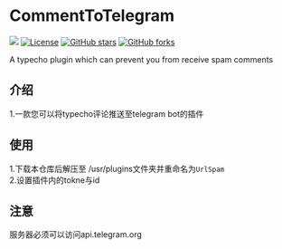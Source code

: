 # CommentToTelegram
[![](https://data.jsdelivr.com/v1/package/gh/soxft/CommentToTelegram/badge)](https://www.jsdelivr.com/package/gh/soxft/CommentToTelegram)
<a href="http://www.apache.org/licenses/LICENSE-2.0.html"> 
<img src="https://img.shields.io/github/license/soxft/CommentToTelegram.svg" alt="License"></a>
<a href="https://github.com/soxft/CommentToTelegram/stargazers"> 
<img src="https://img.shields.io/github/stars/soxft/CommentToTelegram.svg" alt="GitHub stars"></a>
<a href="https://github.com/soxft/CommentToTelegram/network/members"> 
<img src="https://img.shields.io/github/forks/soxft/CommentToTelegram.svg" alt="GitHub forks"></a> 

A typecho plugin which can prevent you from receive spam comments
## 介绍
1.一款您可以将typecho评论推送至telegram bot的插件
## 使用
1.下载本仓库后解压至 /usr/plugins文件夹并重命名为`UrlSpam`<br />
2.设置插件内的tokne与id
## 注意
服务器必须可以访问api.telegram.org
